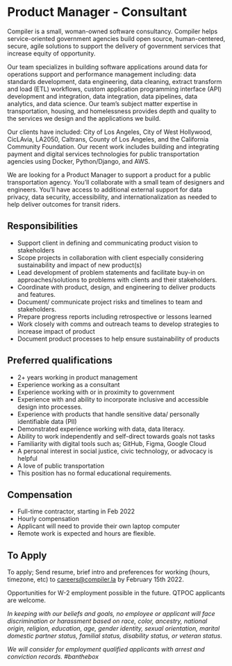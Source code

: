 # Product Manager - Consultant

Compiler is a small, woman-owned software consultancy. Compiler helps service-oriented government agencies build open source, human-centered, secure, agile solutions to support the delivery of government services that increase equity of opportunity.

Our team specializes in building software applications around data for operations support and performance management including: data standards development, data engineering, data cleaning, extract transform and load (ETL) workflows, custom application programming interface (API) development and integration, data integration, data pipelines, data analytics, and data science. Our team’s subject matter expertise in transportation, housing, and homelessness provides depth and quality to the services we design and the applications we build.

Our clients have included: City of Los Angeles, City of West Hollywood, CicLAvia, LA2050, Caltrans, County of Los Angeles, and the California Community Foundation. Our recent work includes building and integrating payment and digital services technologies for public transportation agencies using Docker, Python/Django, and AWS.

We are looking for a Product Manager to support a product for a public transportation agency. You’ll collaborate with a small team of designers and engineers. You’ll have access to additional external support for data privacy, data security, accessibility, and internationalization as needed to help deliver outcomes for transit riders. 

## Responsibilities

* Support client in defining and communicating product vision to stakeholders 
* Scope projects in collaboration with client especially considering sustainability and impact of new product(s)
* Lead development of problem statements and facilitate buy-in on approaches/solutions to problems with clients and their stakeholders.
* Coordinate with product, design, and engineering to deliver products and features.
* Document/ communicate project risks and timelines to team and stakeholders.
* Prepare progress reports including retrospective or lessons learned
* Work closely with comms and outreach teams to develop strategies to increase impact of product
* Document product processes to help ensure sustainability of products

## Preferred qualifications

* 2+ years working in product management
* Experience working as a consultant
* Experience working with or in proximity to government 
* Experience with and ability to incorporate inclusive and accessible design into processes. 
* Experience with products that handle sensitive data/ personally identifiable data (PII)
* Demonstrated experience working with data, data literacy.
* Ability to work independently and self-direct towards goals not tasks 
* Familiarity with digital tools such as; GitHub, Figma, Google Cloud
* A personal interest in social justice, civic technology, or advocacy is helpful
* A love of public transportation
* This position has no formal educational requirements.

## Compensation

* Full-time contractor, starting in Feb 2022
* Hourly compensation
* Applicant will need to provide their own laptop computer
* Remote work is expected and hours are flexible. 


## To Apply

To apply; Send resume, brief intro and preferences for working (hours, timezone, etc) to careers@compiler.la by February 15th 2022.

Opportunities for W-2 employment possible in the future. QTPOC applicants are welcome. 

_In keeping with our beliefs and goals, no employee or applicant will face discrimination or harassment based on race, color, ancestry, national origin, religion, education, age, gender identity, sexual orientation, marital domestic partner status, familial status, disability status, or veteran status._

_We will consider for employment qualified applicants with arrest and conviction records. #banthebox_
